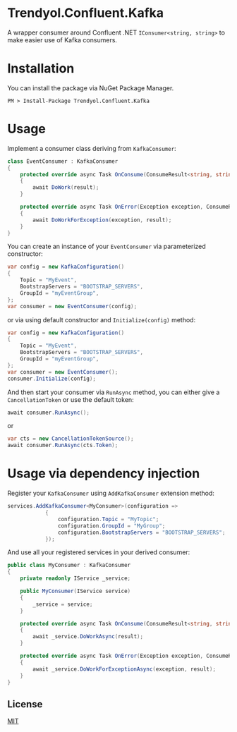 # Trendyol.Confluent.Kafka

A wrapper consumer around Confluent .NET `IConsumer<string, string>` to make easier use of Kafka consumers.

# Installation

You can install the package via NuGet Package Manager.
```
PM > Install-Package Trendyol.Confluent.Kafka
```

# Usage

Implement a consumer class deriving from `KafkaConsumer`:
``` cs
class EventConsumer : KafkaConsumer
{
    protected override async Task OnConsume(ConsumeResult<string, string> result)
    {
        await DoWork(result);
    }

    protected override async Task OnError(Exception exception, ConsumeResult<string, string>? result)
    {
        await DoWorkForException(exception, result);
    }
}
```

You can create an instance of your `EventConsumer` via parameterized constructor:
``` cs
var config = new KafkaConfiguration()
{
    Topic = "MyEvent",
    BootstrapServers = "BOOTSTRAP_SERVERS",
    GroupId = "myEventGroup",
};
var consumer = new EventConsumer(config);
```
or via using default constructor and `Initialize(config)` method:
``` cs
var config = new KafkaConfiguration()
{
    Topic = "MyEvent",
    BootstrapServers = "BOOTSTRAP_SERVERS",
    GroupId = "myEventGroup",
};
var consumer = new EventConsumer();
consumer.Initialize(config);
```

And then start your consumer via `RunAsync` method, you can either give a `CancellationToken` or use the default token:
``` cs
await consumer.RunAsync();
```
or
``` cs
var cts = new CancellationTokenSource();
await consumer.RunAsync(cts.Token);
```

# Usage via dependency injection
Register your `KafkaConsumer` using `AddKafkaConsumer` extension method:
``` cs
services.AddKafkaConsumer<MyConsumer>(configuration =>
            {
                configuration.Topic = "MyTopic";
                configuration.GroupId = "MyGroup";
                configuration.BootstrapServers = "BOOTSTRAP_SERVERS";
            });
```
And use all your registered services in your derived consumer:
``` cs
public class MyConsumer : KafkaConsumer
{
    private readonly IService _service;

    public MyConsumer(IService service)
    {
        _service = service;
    }

    protected override async Task OnConsume(ConsumeResult<string, string> result)
    {
        await _service.DoWorkAsync(result);
    }

    protected override async Task OnError(Exception exception, ConsumeResult<string, string>? result)
    {
        await _service.DoWorkForExceptionAsync(exception, result);
    }
}
```

## License
[MIT](https://choosealicense.com/licenses/mit/)
